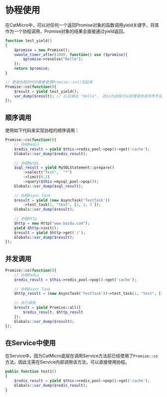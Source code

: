 # 协程使用

在CatMicro中，可以对任何一个返回Promise对象的函数调用yield关键字，将其作为一个协程调用，Promise对象的结果会直接通过yield返回。

```php
function test_yield()
{
    $promise = new Promise();
    swoole_timer_after(1000, function() use ($promise){
        $promise->resolve("Hello");
    });
    return $promise;
}

// 使用协程的代码需要使用Promise::co()包起来
Promise::co(function(){
    $result = yield test_yield();
    var_dump($result); // 1s后输出 "Hello"， 这1s内进程可以处理其他请求而不会阻塞。
});
```

## 顺序调用

使用如下代码来实现协程的顺序调用：

```php
Promise::co(function(){
	// 协程Redis
	$redis_result = yield $this->redis_pool->pop()->get('cache');
	Globals::var_dump($redis_result);
	
	// 协程MySQL
	$sql_result = yield MySQLStatement::prepare()
	    ->select("Test",  "*")
	    ->limit(0,2)
	    ->query($this->mysql_pool->pop());
	Globals::var_dump($sql_result);
	
	// 协程Async Task
	$result = yield (new AsyncTask('TestTask'))
	    ->test_task(1, "test", [1, 2, 3 ]);
	Globals::var_dump($result);
	
	// 协程Http
	$http = new Http("www.baidu.com");
	yield $http->init();
	$result = yield $http->get('/');
	Globals::var_dump($result);
});
```

## 并发调用
```php
Promise::co(function(){
    // 协程Redis
    $redis_result = $this->redis_pool->pop()->get('cache');
    
    // 协程Async Task
    $http_result = (new AsyncTask('TestTask'))->test_task(1, "test", [1, 2, 3 ]);
    
    // 并行调用
    $result = yield Promise::all([
        $redis_result, $http_result
    ]);
    Globals::var_dump($result);
});
```

## 在Service中使用

在Service中，因为CatMicro底层在调用Service方法前已经使用了`Promise::co`方法，因此无需在Service内部调用该方法，可以直接使用协程。

```php
public function test1()
{
    $redis_result = yield $this->redis_pool->pop()->get('cache');
    Globals::var_dump($redis_result);
}
```